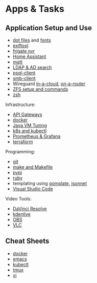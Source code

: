 # Apps & Tasks

## Application Setup and Use

* [dot files](dot-files/) and [fonts](fonts.html)
* [exiftool](cli-exiftool.html)
* [frigate nvr](frigate/)
* [Home Assistant](home-assistant/)
* [mqtt](mqtt.html)
* [LDAP & AD search](cli-ldap.html)
* [psql-client](psql-client.html)
* [smb-client](smb-client.html)
* Wireguard [in-a-cloud](wireguard-in-a-cloud.html),
[on-a-router](wireguard-on-a-router.html)
* [ZFS setup and commands](zfs/)
* [zsh](zsh/)

Infrastructure:
* [API Gateways](api-gateways.html)
* [docker](docker/)
* [Java VM Tuning](java-vm.html)
* [k8s and kubectl](/k8s/)
* [Prometheus & Grafana](prometheus-grafana.html)
* [terraform](terraform.html)

Programming:
* [git](git/)
* [make and Makefile](make/)
* [pypi](pypi.html)
* [ruby](ruby.html)
* templating using [gomplate](gomplate.html), [jsonnet](/programming/jsonnet/)
* [Visual Studio Code](vscode/)

Video Tools:

* [DaVinci Resolve](davinci-resolve/)
* [kdenlive](kdenlive/)
* [OBS](obs/)
* [VLC](vlc/)

## Cheat Sheets

* [docker](docker/docker.html)
* [emacs](emacs/)
* [kubectl](/k8s/kubectl.html)
* [tmux](tmux.html)
* [vi](vi.html)
